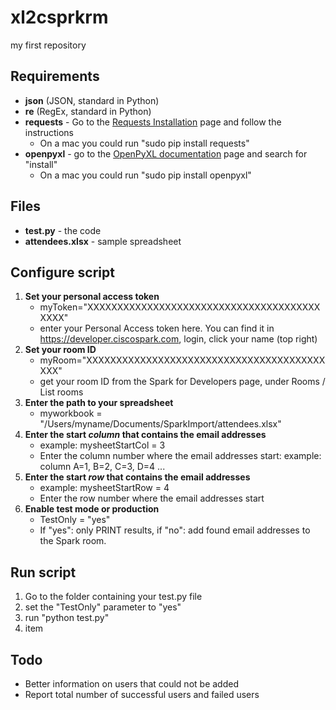 # xl2csprkrm
my first repository


## Requirements
- **json** (JSON, standard in Python)
- **re** (RegEx, standard in Python)
- **requests** - Go to the [Requests Installation](http://docs.python-requests.org/en/master/user/install/) page and follow the instructions
	- On a mac you could run "sudo pip install requests"
- **openpyxl** - go to the [OpenPyXL documentation](https://openpyxl.readthedocs.org/en/2.3.3/) page and search for "install"
	- On a mac you could run "sudo pip install openpyxl"

## Files
- **test.py** - the code
- **attendees.xlsx** - sample spreadsheet

## Configure script
1. **Set your personal access token**
	- myToken="XXXXXXXXXXXXXXXXXXXXXXXXXXXXXXXXXXXXXXXXXXX"
	- enter your Personal Access token here. You can find it in https://developer.ciscospark.com, login, click your name (top right)
2. **Set your room ID**
	- myRoom="XXXXXXXXXXXXXXXXXXXXXXXXXXXXXXXXXXXXXXXXXXX"
	- get your room ID from the Spark for Developers page, under Rooms / List rooms
3. **Enter the path to your spreadsheet**
	- myworkbook = "/Users/myname/Documents/SparkImport/attendees.xlsx"
4. **Enter the start _column_ that contains the email addresses**
	- example: mysheetStartCol = 3 
	- Enter the column number where the email addresses start:  example: column A=1, B=2, C=3, D=4 ...
5. **Enter the start _row_ that contains the email addresses**
	- example: mysheetStartRow = 4 
	- Enter the row number where the email addresses start
6. **Enable test mode or production**
	- TestOnly = "yes"
	- If "yes": only PRINT results, if "no": add found email addresses to the Spark room.


## Run script
1. Go to the folder containing your test.py file
2. set the "TestOnly" parameter to "yes"
3. run "python test.py"
4. item



## Todo
- Better information on users that could not be added
- Report total number of successful users and failed users



